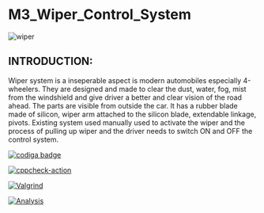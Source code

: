 # M3_Wiper_Control_System

![wiper](https://user-images.githubusercontent.com/101571637/168277342-1c88334f-2e36-494f-b66f-4cad0d07270f.gif)

<h2>INTRODUCTION:</h2>

Wiper system is a inseperable aspect is modern automobiles especially 4-wheelers. They are designed and made to clear the dust, water, fog, mist from the windshield and give driver a better and clear vision of the road ahead. The parts are visible from outside the car. It has a rubber blade made of silicon, wiper arm attached to the silicon blade, extendable linkage, pivots. Existing system used manually used to activate the wiper and the process of pulling up wiper and the driver needs to switch ON and OFF the control system.

<a href="https://app.codiga.io/hub/user/github/Vishnuprasad1234">
   <img src="https://api.codiga.io/public/badge/user/github/Vishnuprasad1234?style=light" alt="codiga badge" />
</a>

[![cppcheck-action](https://github.com/Vishnuprasad1234/M3_PROJECT_WIPER_CONTROL_SYSTEM-2022/actions/workflows/cpp%20check.yml/badge.svg)](https://github.com/Vishnuprasad1234/M3_PROJECT_WIPER_CONTROL_SYSTEM-2022/actions/workflows/cpp%20check.yml)

[![Valgrind](https://github.com/Vishnuprasad1234/M3_PROJECT_WIPER_CONTROL_SYSTEM-2022/actions/workflows/Valgrind.yml/badge.svg)](https://github.com/Vishnuprasad1234/M3_PROJECT_WIPER_CONTROL_SYSTEM-2022/actions/workflows/Valgrind.yml)

[![Analysis](https://github.com/Vishnuprasad1234/M3_PROJECT_WIPER_CONTROL_SYSTEM-2022/actions/workflows/Analysis.yml/badge.svg)](https://github.com/Vishnuprasad1234/M3_PROJECT_WIPER_CONTROL_SYSTEM-2022/actions/workflows/Analysis.yml)
